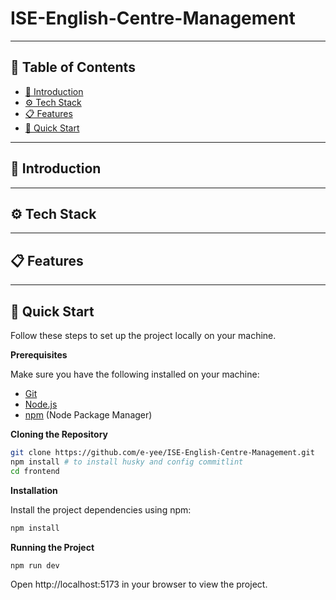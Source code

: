 # <!-- Hammer Grammar icon --> ISE-English-Centre-Management <!-- omit in toc -->

---

## 📁 Table of Contents <!-- omit in toc -->

- [🧍 Introduction](#-introduction)
- [⚙️ Tech Stack](#️-tech-stack)
- [📋 Features](#-features)
- [🚀 Quick Start](#-quick-start)

---

## 🧍 Introduction

---

## ⚙️ Tech Stack

---

## 📋 Features

---

## 🚀 Quick Start
Follow these steps to set up the project locally on your machine.

**Prerequisites**

Make sure you have the following installed on your machine:

- [Git](https://git-scm.com/)
- [Node.js](https://nodejs.org/en)
- [npm](https://www.npmjs.com/) (Node Package Manager)

**Cloning the Repository**

```bash
git clone https://github.com/e-yee/ISE-English-Centre-Management.git
npm install # to install husky and config commitlint
cd frontend
```

**Installation**

Install the project dependencies using npm:

```bash
npm install
```

**Running the Project**

```bash
npm run dev
```

Open http://localhost:5173 in your browser to view the project.